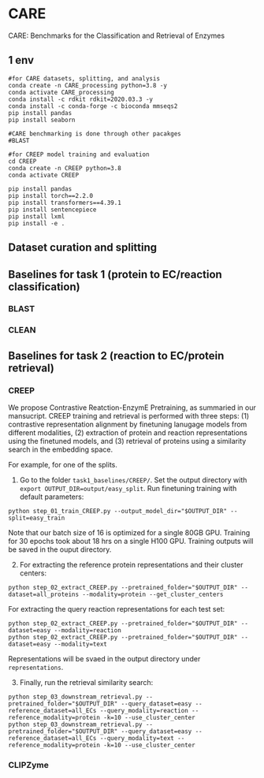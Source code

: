 # CARE
CARE: Benchmarks for the Classification and Retrieval of Enzymes

## 1 env

```
#for CARE datasets, splitting, and analysis
conda create -n CARE_processing python=3.8 -y
conda activate CARE_processing
conda install -c rdkit rdkit=2020.03.3 -y
conda install -c conda-forge -c bioconda mmseqs2
pip install pandas
pip install seaborn

#CARE benchmarking is done through other pacakges
#BLAST

#for CREEP model training and evaluation
cd CREEP
conda create -n CREEP python=3.8
conda activate CREEP

pip install pandas
pip install torch==2.2.0 
pip install transformers==4.39.1
pip install sentencepiece
pip install lxml
pip install -e .
```
## Dataset curation and splitting

## Baselines for task 1 (protein to EC/reaction classification)

### BLAST

### CLEAN

## Baselines for task 2 (reaction to EC/protein retrieval)

### CREEP
We propose Contrastive Reatction-EnzymE Pretraining, as summaried in our mansucript. CREEP training and retrieval is performed with three steps: 
(1) contrastive representation alignment by finetuning lanugage models from different modalities, (2) extraction of protein and reaction representations using the finetuned models, and (3) retrieval of proteins using a similarity search in the embedding space.

For example, for one of the splits.

1. Go to the folder `task1_baselines/CREEP/`. Set the output directory with `export OUTPUT_DIR=output/easy_split`. Run finetuning training with default parameters:
```
python step_01_train_CREEP.py --output_model_dir="$OUTPUT_DIR" --split=easy_train
```
Note that our batch size of 16 is optimized for a single 80GB GPU. Training for 30 epochs took about 18 hrs on a single H100 GPU. Training outputs will be saved in the ouput directory.

2. For extracting the reference protein representations and their cluster centers: 
```
python step_02_extract_CREEP.py --pretrained_folder="$OUTPUT_DIR" --dataset=all_proteins --modality=protein --get_cluster_centers
```
For extracting the query reaction representations for each test set: 
```
python step_02_extract_CREEP.py --pretrained_folder="$OUTPUT_DIR" --dataset=easy --modality=reaction
python step_02_extract_CREEP.py --pretrained_folder="$OUTPUT_DIR" --dataset=easy --modality=text
```
Representations will be svaed in the output directory under `representations`.

3. Finally, run the retrieval similarity search:
```
python step_03_downstream_retrieval.py --pretrained_folder="$OUTPUT_DIR" --query_dataset=easy --reference_dataset=all_ECs --query_modality=reaction --reference_modality=protein -k=10 --use_cluster_center
python step_03_downstream_retrieval.py --pretrained_folder="$OUTPUT_DIR" --query_dataset=easy --reference_dataset=all_ECs --query_modality=text --reference_modality=protein -k=10 --use_cluster_center
```

### CLIPZyme
